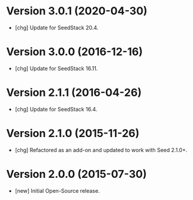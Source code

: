 # Version 3.0.1 (2020-04-30)

* [chg] Update for SeedStack 20.4.

# Version 3.0.0 (2016-12-16)

* [chg] Update for SeedStack 16.11.

# Version 2.1.1 (2016-04-26)

* [chg] Update for SeedStack 16.4.

# Version 2.1.0 (2015-11-26)

* [chg] Refactored as an add-on and updated to work with Seed 2.1.0+.

# Version 2.0.0 (2015-07-30)

* [new] Initial Open-Source release.
